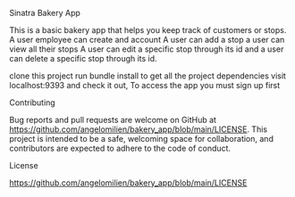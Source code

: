 Sinatra Bakery App

This is a basic bakery app that helps you keep track of customers or  stops. A user employee can create and account A user can add a stop a user can view all their stops A user can edit a specific stop through its id and a user can delete a specific stop through its id.

clone this project run bundle install to get all the project dependencies visit localhost:9393 and check it out, To access the app you must sign up first

Contributing

Bug reports and pull requests are welcome on GitHub at https://github.com/angelomilien/bakery_app/blob/main/LICENSE. This project is intended to be a safe, welcoming space for collaboration, and contributors are expected to adhere to the code of conduct.

License

https://github.com/angelomilien/bakery_app/blob/main/LICENSE
